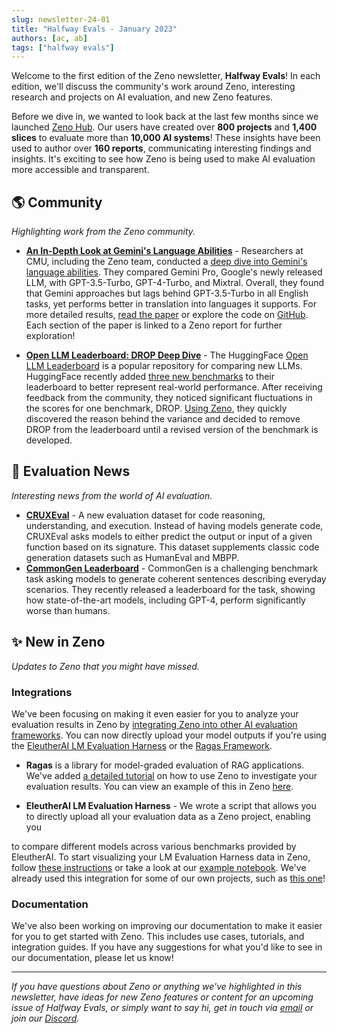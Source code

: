 ```yaml
---
slug: newsletter-24-01
title: "Halfway Evals - January 2023"
authors: [ac, ab]
tags: ["halfway evals"]
---
```


Welcome to the first edition of the Zeno newsletter, **Halfway Evals**! In each edition, we'll discuss the community's work around Zeno, interesting research and projects on AI evaluation, and new Zeno features.

Before we dive in, we wanted to look back at the last few months since we launched [Zeno Hub](https://hub.zenoml.com). Our users have created over **800 projects** and **1,400 slices** to evaluate more than **10,000 AI systems**! These insights have been used to author over **160 reports**, communicating interesting findings and insights. It's exciting to see how Zeno is being used to make AI evaluation more accessible and transparent.

## 🌎 Community

_Highlighting work from the Zeno community._

- **[An In-Depth Look at Gemini's Language Abilities](https://arxiv.org/abs/2312.11444)** - Researchers at CMU, including the Zeno team, conducted a [deep dive into Gemini's language abilities](https://x.com/gneubig/status/1737108966931673191?s=20). They compared Gemini Pro, Google's newly released LLM, with GPT-3.5-Turbo, GPT-4-Turbo, and Mixtral. Overall, they found that Gemini approaches but lags behind GPT-3.5-Turbo in all English tasks, yet performs better in translation into languages it supports. For more detailed results, [read the paper](https://arxiv.org/abs/2312.11444) or explore the code on [GitHub](https://t.co/S7S9473xtP). Each section of the paper is linked to a Zeno report for further exploration!

- **[Open LLM Leaderboard: DROP Deep Dive](https://huggingface.co/blog/leaderboard-drop-dive)** - The HuggingFace [Open LLM Leaderboard](https://huggingface.co/spaces/HuggingFaceH4/open_llm_leaderboard) is a popular repository for comparing new LLMs. HuggingFace recently added [three new benchmarks](https://twitter.com/clefourrier/status/1722555555338956840) to their leaderboard to better represent real-world performance. After receiving feedback from the community, they noticed significant fluctuations in the scores for one benchmark, DROP. [Using Zeno](https://hub.zenoml.com/report/1255/DROP%20Benchmark%20Exploration), they quickly discovered the reason behind the variance and decided to remove DROP from the leaderboard until a revised version of the benchmark is developed.

## 📰 Evaluation News

_Interesting news from the world of AI evaluation._

- **[CRUXEval](https://crux-eval.github.io/)** - A new evaluation dataset for code reasoning, understanding, and execution. Instead of having models generate code, CRUXEval asks models to either predict the output or input of a given function based on its signature. This dataset supplements classic code generation datasets such as HumanEval and MBPP.
- **[CommonGen Leaderboard](https://inklab.usc.edu/CommonGen/leaderboard.html)** - CommonGen is a challenging benchmark task asking models to generate coherent sentences describing everyday scenarios. They recently released a leaderboard for the task, showing how state-of-the-art models, including GPT-4, perform significantly worse than humans.

## ✨ New in Zeno

_Updates to Zeno that you might have missed._

### Integrations

We've been focusing on making it even easier for you to analyze your evaluation results in Zeno by [integrating Zeno into other AI evaluation frameworks](https://zenoml.com/docs/integrations/).
You can now directly upload your model outputs if you're using the [EleutherAI LM Evaluation Harness](https://github.com/EleutherAI/lm-evaluation-harness) or the [Ragas Framework](https://docs.ragas.io/en/latest/index.html).

- **Ragas** is a library for model-graded evaluation of RAG applications. We've added [a detailed tutorial](https://docs.ragas.io/en/latest/howtos/integrations/zeno.html) on how to use Zeno to investigate your evaluation results. You can view an example of this in Zeno [here](https://hub.zenoml.com/project/b35c83b8-0b22-4b9c-aedb-80964011d7a7/ragas%20FICA%20eval).

- **EleutherAI LM Evaluation Harness** - We wrote a script that allows you to directly upload all your evaluation data as a Zeno project, enabling you

to compare different models across various benchmarks provided by EleutherAI. To start visualizing your LM Evaluation Harness data in Zeno, follow [these instructions](https://github.com/EleutherAI/lm-evaluation-harness#visualizing-results) or take a look at our [example notebook](https://github.com/EleutherAI/lm-evaluation-harness/blob/main/examples/visualize-zeno.ipynb). We've already used this integration for some of our own projects, such as [this one](https://hub.zenoml.com/project/ba44d31c-9e02-4330-bdbe-0760dfe85dc4/Mamba%20Eval_hellaswag)!

### Documentation

We've also been working on improving our documentation to make it easier for you to get started with Zeno. This includes use cases, tutorials, and integration guides. If you have any suggestions for what you'd like to see in our documentation, please let us know!

---

_If you have questions about Zeno or anything we've highlighted in this newsletter, have ideas for new Zeno features or content for an upcoming issue of Halfway Evals, or simply want to say hi, get in touch via [email](mailto:hello@zenoml.com) or join our [Discord](https://discord.gg/km62pDKAkE)._
